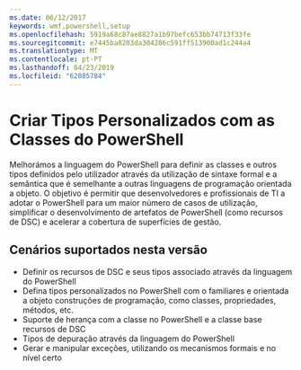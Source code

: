 ```yaml
---
ms.date: 06/12/2017
keywords: wmf,powershell,setup
ms.openlocfilehash: 5919a68c87ae8827a1b97befc653bb74713f33fe
ms.sourcegitcommit: e7445ba8203da304286c591ff513900ad1c244a4
ms.translationtype: MT
ms.contentlocale: pt-PT
ms.lasthandoff: 04/23/2019
ms.locfileid: "62085784"
---
```

# <a name="creating-custom-types-using-powershell-classes"></a>Criar Tipos Personalizados com as Classes do PowerShell

Melhorámos a linguagem do PowerShell para definir as classes e outros tipos definidos pelo utilizador através da utilização de sintaxe formal e a semântica que é semelhante a outras linguagens de programação orientada a objeto. O objetivo é permitir que desenvolvedores e profissionais de TI a adotar o PowerShell para um maior número de casos de utilização, simplificar o desenvolvimento de artefatos de PowerShell (como recursos de DSC) e acelerar a cobertura de superfícies de gestão.

## <a name="supported-scenarios-in-this-release"></a>Cenários suportados nesta versão

-   Definir os recursos de DSC e seus tipos associado através da linguagem do PowerShell
-   Defina tipos personalizados no PowerShell com o familiares e orientada a objeto construções de programação, como classes, propriedades, métodos, etc.
-   Suporte de herança com a classe no PowerShell e a classe base recursos de DSC
-   Tipos de depuração através da linguagem do PowerShell
-   Gerar e manipular exceções, utilizando os mecanismos formais e no nível certo

